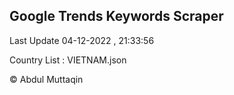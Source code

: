 

## Google Trends Keywords Scraper 
 
Last Update 04-12-2022 , 21:33:56

Country List :
VIETNAM.json



© Abdul Muttaqin 
